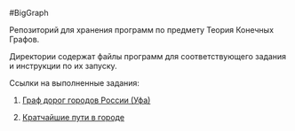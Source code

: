 #BigGraph

Репозиторий для хранения программ по предмету Теория Конечных Графов.

Директории содержат файлы программ для соответствующего задания и инструкции по их запуску.

Ссылки на выполненные задания:

1. [Граф дорог городов России (Уфа)](https://github.com/vahriin/BigGraph/tree/master/Task1)

1. [Кратчайшие пути в городе](https://githib.com/vahriin/BigGraph/tree/master/Task2)